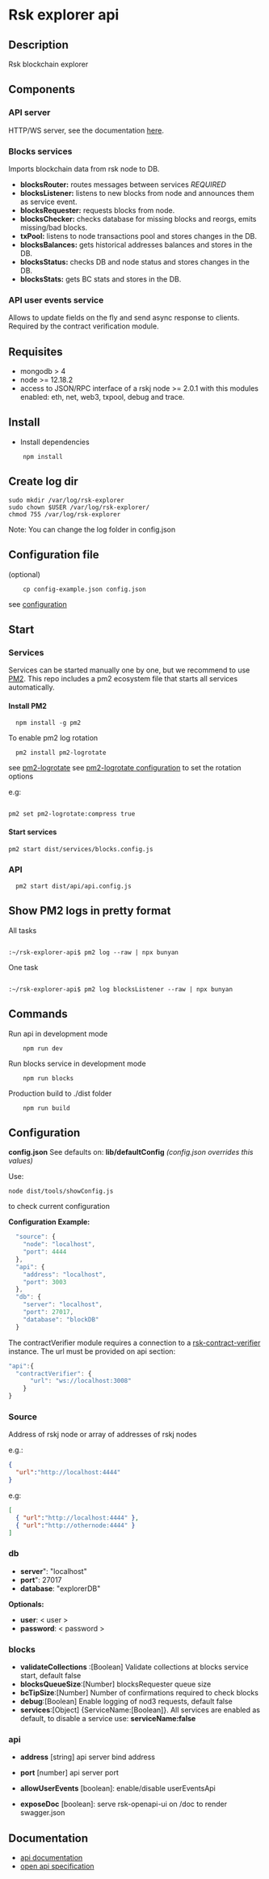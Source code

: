 # Rsk explorer api

## Description
  
  Rsk blockchain explorer

## Components

### API server

HTTP/WS server, see the documentation [here](doc/api.md).

### Blocks services

  Imports blockchain data from rsk node to DB.

- **blocksRouter:** routes messages between services *REQUIRED*
- **blocksListener:** listens to new blocks from node and announces them as service event.
- **blocksRequester:** requests blocks from node.
- **blocksChecker:** checks database for missing blocks and reorgs, emits missing/bad blocks.
- **txPool:** listens to node transactions pool and stores changes in the DB.
- **blocksBalances:** gets historical addresses balances and stores in the DB.
- **blocksStatus:** checks DB and node status and stores changes in the DB.
- **blocksStats:** gets BC stats and stores in the DB.

### API user events service

 Allows to update fields on the fly and send async response to clients.
 Required by the contract verification module.

## Requisites

- mongodb > 4
- node >= 12.18.2
- access to JSON/RPC interface of a rskj node >= 2.0.1
  with this modules enabled: eth, net, web3, txpool, debug and trace.

## Install

- Install dependencies

``` shell
    npm install
  ```

## Create log dir

```shell
sudo mkdir /var/log/rsk-explorer
sudo chown $USER /var/log/rsk-explorer/
chmod 755 /var/log/rsk-explorer
```

Note: You can change the log folder in config.json

## Configuration file

(optional)

``` shell
    cp config-example.json config.json
  ```

see [configuration](#configuration)

## Start

### Services

Services can be started manually one by one, but we recommend to use [PM2](https://github.com/Unitech/pm2).
This repo includes a pm2 ecosystem file that starts all services automatically.

#### Install PM2

``` shell
  npm install -g pm2
```

To enable pm2 log rotation

``` shell
  pm2 install pm2-logrotate
```

see [pm2-logrotate](https://pm2.keymetrics.io/docs/usage/log-management/#pm2-logrotate-module)
see [pm2-logrotate configuration](https://github.com/keymetrics/pm2-logrotate#configure) to set the rotation options

e.g:

```shell

pm2 set pm2-logrotate:compress true

```

#### Start services

```shell
pm2 start dist/services/blocks.config.js
```

### API

``` shell
  pm2 start dist/api/api.config.js
```

## Show PM2 logs in pretty format

All tasks

```shell

:~/rsk-explorer-api$ pm2 log --raw | npx bunyan

```

One task

```shell

:~/rsk-explorer-api$ pm2 log blocksListener --raw | npx bunyan

```

## Commands

Run api in development mode

``` shell
    npm run dev
  ```

Run blocks service in development mode

``` shell
    npm run blocks
  ```

Production build to ./dist folder

``` shell
    npm run build
  ```

## Configuration
  
  **config.json**
  See defaults on: **lib/defaultConfig**
  *(config.json overrides this values)*

  Use:
  
  ```shell
  node dist/tools/showConfig.js
  ```

  to check current configuration
  
**Configuration Example:**

``` javascript
  "source": {
    "node": "localhost",
    "port": 4444
  },
  "api": {
    "address": "localhost",
    "port": 3003
  },
  "db": {
    "server": "localhost",
    "port": 27017,
    "database": "blockDB"
  }

  ```

The contractVerifier module requires a connection to a [rsk-contract-verifier](https://github.com/rsksmart/rsk-contract-verifier)
instance. The url must be provided on api section:

```javascript
"api":{
  "contractVerifier": {
      "url": "ws://localhost:3008"
    }
}

```

### Source

  Address of rskj node or array of addresses of rskj nodes

e.g.:

```json
{
  "url":"http://localhost:4444"
}

```

e.g:

```json
[
  { "url":"http://localhost:4444" },
  { "url":"http://othernode:4444" }
]

```

### db

- **server**": "localhost"
- **port**": 27017
- **database**: "explorerDB"

**Optionals:**

- **user**: < user >
- **password**: < password >

### blocks
  
- **validateCollections** :[Boolean] Validate collections at blocks service start, default false
- **blocksQueueSize**:[Number] blocksRequester queue size
- **bcTipSize**:[Number] Number of confirmations required to check blocks
- **debug**:[Boolean] Enable logging of nod3 requests, default false
- **services**:[Object] {ServiceName:[Boolean]}. All services are enabled as default, to disable a service use: **serviceName:false**

### api

- **address** [string] api server bind address
- **port**  [number] api server port

- **allowUserEvents** [boolean]: enable/disable userEventsApi
- **exposeDoc** [boolean]: serve rsk-openapi-ui on /doc to render swagger.json

## Documentation
  
- [api documentation](doc/api.md)
- [open api specification](public/swagger.json)
